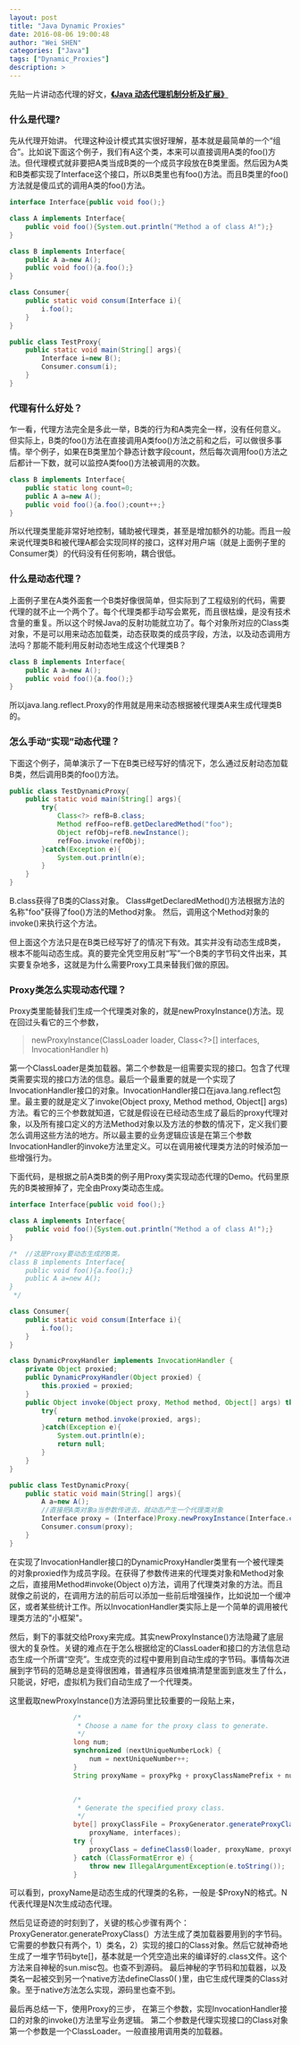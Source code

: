 ```yaml
---
layout: post
title: "Java Dynamic Proxies"
date: 2016-08-06 19:00:48
author: "Wei SHEN"
categories: ["Java"]
tags: ["Dynamic_Proxies"]
description: >
---
```

先贴一片讲动态代理的好文，[**《Java 动态代理机制分析及扩展》**](https://www.ibm.com/developerworks/cn/java/j-lo-proxy1/)

### 什么是代理?
先从代理开始讲。
代理这种设计模式其实很好理解，基本就是最简单的一个“组合”。比如说下面这个例子，我们有A这个类，本来可以直接调用A类的foo()方法。但代理模式就非要把A类当成B类的一个成员字段放在B类里面。然后因为A类和B类都实现了Interface这个接口，所以B类里也有foo()方法。而且B类里的foo()方法就是傻瓜式的调用A类的foo()方法。
```java
interface Interface{public void foo();}

class A implements Interface{
    public void foo(){System.out.println("Method a of class A!");}
}

class B implements Interface{
	public A a=new A();
    public void foo(){a.foo();}
}

class Consumer{
    public static void consum(Interface i){
        i.foo();
    }
}

public class TestProxy{
    public static void main(String[] args){
        Interface i=new B();
        Consumer.consum(i);
    }
}
```

### 代理有什么好处？
乍一看，代理方法完全是多此一举，B类的行为和A类完全一样，没有任何意义。但实际上，B类的foo()方法在直接调用A类foo()方法之前和之后，可以做很多事情。举个例子，如果在B类里加个静态计数字段count，然后每次调用foo()方法之后都计一下数，就可以监控A类foo()方法被调用的次数。
```java
class B implements Interface{
	public static long count=0;
	public A a=new A();
    public void foo(){a.foo();count++;}
}
```
所以代理类里能非常好地控制，辅助被代理类，甚至是增加额外的功能。而且一般来说代理类B和被代理A都会实现同样的接口，这样对用户端（就是上面例子里的Consumer类）的代码没有任何影响，耦合很低。

### 什么是动态代理？
上面例子里在A类外面套一个B类好像很简单，但实际到了工程级别的代码，需要代理的就不止一个两个了。每个代理类都手动写会累死，而且很枯燥，是没有技术含量的重复。所以这个时候Java的反射功能就立功了。每个对象所对应的Class类对象，不是可以用来动态加载类，动态获取类的成员字段，方法，以及动态调用方法吗？那能不能利用反射动态地生成这个代理类B？
```java
class B implements Interface{
	public A a=new A();
    public void foo(){a.foo();}
}
```
所以java.lang.reflect.Proxy的作用就是用来动态根据被代理类A来生成代理类B的。

### 怎么手动“实现”动态代理？
下面这个例子，简单演示了一下在B类已经写好的情况下，怎么通过反射动态加载B类，然后调用B类的foo()方法。
```java
public class TestDynamicProxy{
    public static void main(String[] args){
        try{
            Class<?> refB=B.class;
            Method refFoo=refB.getDeclaredMethod("foo");
            Object refObj=refB.newInstance();
            refFoo.invoke(refObj);
        }catch(Exception e){
            System.out.println(e);
        }
    }
}
```
B.class获得了B类的Class对象。
Class#getDeclaredMethod()方法根据方法的名称"foo"获得了foo()方法的Method对象。
然后，调用这个Method对象的invoke()来执行这个方法。

但上面这个方法只是在B类已经写好了的情况下有效。其实并没有动态生成B类，根本不能叫动态生成。真的要完全凭空用反射“写”一个B类的字节码文件出来，其实要复杂地多，这就是为什么需要Proxy工具来替我们做的原因。

### Proxy类怎么实现动态代理？
Proxy类里能替我们生成一个代理类对象的，就是newProxyInstance()方法。现在回过头看它的三个参数，
> newProxyInstance(ClassLoader loader, Class<?>[] interfaces, InvocationHandler h)

第一个ClassLoader是类加载器。第二个参数是一组需要实现的接口。包含了代理类需要实现的接口方法的信息。最后一个最重要的就是一个实现了InvocationHandler接口的对象。InvocationHandler接口在java.lang.reflect包里。最主要的就是定义了invoke(Object proxy, Method method, Object[] args)方法。看它的三个参数就知道，它就是假设在已经动态生成了最后的proxy代理对象，以及所有接口定义的方法Method对象以及方法的参数的情况下，定义我们要怎么调用这些方法的地方。所以最主要的业务逻辑应该是在第三个参数InvocationHandler的invoke方法里定义。可以在调用被代理类方法的时候添加一些增强行为。

下面代码，是根据之前A类B类的例子用Proxy类实现动态代理的Demo。代码里原先的B类被擦掉了，完全由Proxy类动态生成。
```java
interface Interface{public void foo();}

class A implements Interface{
    public void foo(){System.out.println("Method a of class A!");}
}

/*	//这是Proxy要动态生成的B类。
class B implements Interface{
    public void foo(){a.foo();}
    public A a=new A();
}
 */

class Consumer{
    public static void consum(Interface i){
        i.foo();
    }
}

class DynamicProxyHandler implements InvocationHandler {
    private Object proxied;
    public DynamicProxyHandler(Object proxied) {
        this.proxied = proxied;
    }
    public Object invoke(Object proxy, Method method, Object[] args) throws Throwable {
        try{
            return method.invoke(proxied, args);
        }catch(Exception e){
            System.out.println(e);
            return null;
        }
    }
}

public class TestDynamicProxy{
    public static void main(String[] args){
        A a=new A();
		//直接把A类对象a当参数传进去，就动态产生一个代理类对象
        Interface proxy = (Interface)Proxy.newProxyInstance(Interface.class.getClassLoader(), new Class<?>[]{Interface.class }, new DynamicProxyHandler(a));
        Consumer.consum(proxy);
    }
}
```
在实现了InvocationHandler接口的DynamicProxyHandler类里有一个被代理类的对象proxied作为成员字段。在获得了参数传进来的代理类对象和Method对象之后，直接用Method#invoke(Object o)方法，调用了代理类对象的方法。而且就像之前说的，在调用方法的前后可以添加一些前后增强操作，比如说加一个缓冲区，或者某些统计工作。所以InvocationHandler类实际上是一个简单的调用被代理类方法的"小框架"。

然后，剩下的事就交给Proxy来完成。其实newProxyInstance()方法隐藏了底层很大的复杂性。关键的难点在于怎么根据给定的ClassLoader和接口的方法信息动态生成一个所谓“空壳”。生成空壳的过程中要用到自动生成的字节码。事情每次进展到字节码的范畴总是变得很困难，普通程序员很难搞清楚里面到底发生了什么，只能说，好吧，虚拟机为我们自动生成了一个代理类。

这里截取newProxyInstance()方法源码里比较重要的一段贴上来，
```java
				/*
                 * Choose a name for the proxy class to generate.
                 */
                long num;
                synchronized (nextUniqueNumberLock) {
                    num = nextUniqueNumber++;
                }
                String proxyName = proxyPkg + proxyClassNamePrefix + num;


                /*
                 * Generate the specified proxy class.
                 */
                byte[] proxyClassFile = ProxyGenerator.generateProxyClass(
                    proxyName, interfaces);
                try {
                    proxyClass = defineClass0(loader, proxyName, proxyClassFile, 0, proxyClassFile.length);
                } catch (ClassFormatError e) {
                    throw new IllegalArgumentException(e.toString());
                }
```
可以看到，proxyName是动态生成的代理类的名称，一般是·$ProxyN的格式。N代表代理是N次生成动态代理。

然后见证奇迹的时刻到了，关键的核心步骤有两个：
ProxyGenerator.generateProxyClass(）方法生成了类加载器要用到的字节码。它需要的参数只有两个，1）类名，2）实现的接口的Class对象。然后它就神奇地生成了一堆字节码byte[]，基本就是一个凭空造出来的编译好的.class文件。这个方法来自神秘的sun.misc包。也查不到源码。
最后神秘的字节码和加载器，以及类名一起被交到另一个native方法defineClass0( )里，由它生成代理类的Class对象。至于native方法怎么实现，源码里也查不到。

最后再总结一下，使用Proxy的三步，
在第三个参数，实现InvocationHandler接口的对象的invoke()方法里写业务逻辑。
第二个参数是代理实现接口的Class对象
第一个参数是一个ClassLoader。一般直接用调用类的加载器。
